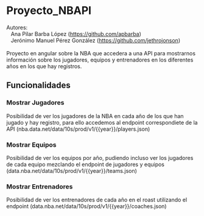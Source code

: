# Proyecto_NBAPI
Autores: </br>&nbsp;&nbsp;&nbsp;Ana Pilar Barba López (https://github.com/apbarba)</br>&nbsp;&nbsp;&nbsp;Jerónimo Manuel Pérez González (https://github.com/jethrojonson) </br>
<br>
Proyecto en angular sobre la NBA que accedera a una API para mostrarnos información sobre los jugadores, equipos y entrenadores en los diferentes años en los que hay registros.

## Funcionalidades

### Mostrar Jugadores
Posibilidad de ver los jugadores de la NBA en cada año de los que han jugado y hay registro, para ello accedemos al endpoint correspondiete de la API (nba.data.net/data/10s/prod/v1/{{year}}/players.json)

### Mostrar Equipos
Posibilidad de ver los equipos por año, pudiendo incluso ver los jugadores de cada equipo mezclando el endpoint de jugadores y equipos (data.nba.net/data/10s/prod/v1/{{year}}/teams.json)

### Mostrar Entrenadores
Posibilidad de ver los entrenadores de cada año en el roast utilizando el endpoint (data.nba.net/data/10s/prod/v1/{{year}}/coaches.json)




